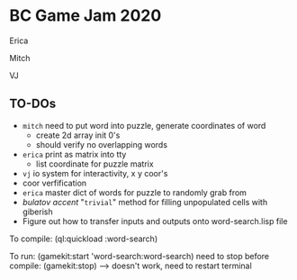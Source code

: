 # BC Game Jam 2020
Erica

Mitch 

VJ

## TO-DOs
 * `mitch` need to put word into puzzle, generate coordinates of word
   * create 2d array init 0's
   * should verify no overlapping words
 * `erica` print as matrix into tty
   * list coordinate for puzzle matrix
 * `vj` io system for interactivity, x y coor's
 * coor verfification 
 * `erica` master dict of words for puzzle to randomly grab from
 * *bulatov accent* "`trivial`" method for filling unpopulated cells with giberish
 * Figure out how to transfer inputs and outputs onto word-search.lisp file

To compile:
(ql:quickload :word-search)

To run:
(gamekit:start 'word-search:word-search)
need to stop before compile:
(gamekit:stop) --> doesn't work, need to restart terminal
